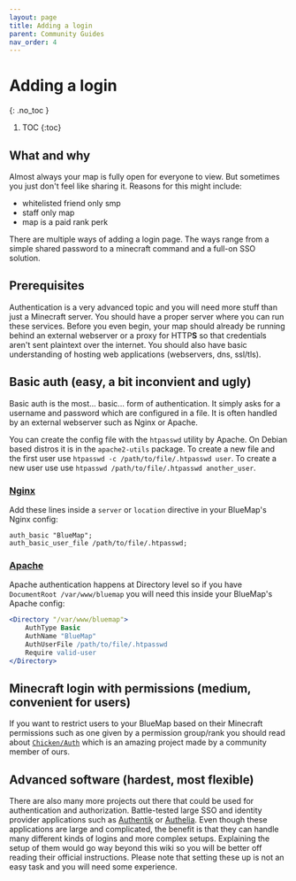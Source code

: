 ```yaml
---
layout: page
title: Adding a login
parent: Community Guides
nav_order: 4
---
```


# Adding a login
{: .no_toc }

1. TOC
{:toc}

## What and why

Almost always your map is fully open for everyone to view.
But sometimes you just don't feel like sharing it.
Reasons for this might include:

- whitelisted friend only smp
- staff only map
- map is a paid rank perk

There are multiple ways of adding a login page.
The ways range from a simple shared password to a minecraft command and a full-on SSO solution.

## Prerequisites

Authentication is a very advanced topic and you will need more stuff than just a Minecraft server.
You should have a proper server where you can run these services.
Before you even begin, your map should already be running behind an external webserver
or a proxy for HTTP**S** so that credentials aren't sent plaintext over the internet.
You should also have basic understanding of hosting web applications (webservers, dns, ssl/tls).

## Basic auth (easy, a bit inconvient and ugly)

Basic auth is the most... basic... form of authentication.
It simply asks for a username and password which are configured in a file.
It is often handled by an external webserver such as Nginx or Apache.

You can create the config file with the `htpasswd` utility by Apache.
On Debian based distros it is in the `apache2-utils` package.
To create a new file and the first user use `htpasswd -c /path/to/file/.htpasswd user`.
To create a new user use use `htpasswd /path/to/file/.htpasswd another_user`.

### [Nginx](https://docs.nginx.com/nginx/admin-guide/security-controls/configuring-http-basic-authentication/)

Add these lines inside a `server` or `location` directive in your BlueMap's Nginx config:

```nginx
auth_basic "BlueMap";
auth_basic_user_file /path/to/file/.htpasswd; 
```

### [Apache](https://httpd.apache.org/docs/2.4/mod/mod_auth_basic.html)

Apache authentication happens at Directory level so if you have `DocumentRoot /var/www/bluemap`
you will need this inside your BlueMap's Apache config:

```apache
<Directory "/var/www/bluemap">
    AuthType Basic
    AuthName "BlueMap"
    AuthUserFile /path/to/file/.htpasswd
    Require valid-user
</Directory>
```

## Minecraft login with permissions (medium, convenient for users)

If you want to restrict users to your BlueMap based on their Minecraft permissions
such as one given by a permission group/rank you should read about
[`Chicken/Auth`](https://github.com/Chicken/Auth) which is an amazing project
made by a community member of ours.

## Advanced software (hardest, most flexible)

There are also many more projects out there that could be used for authentication and authorization.
Battle-tested large SSO and identity provider applications such as
[Authentik](https://goauthentik.io/) or [Authelia](https://www.authelia.com/).
Even though these applications are large and complicated,
the benefit is that they can handle many different kinds of logins and more complex setups.
Explaining the setup of them would go way beyond this wiki
so you will be better off reading their official instructions.
Please note that setting these up is not an easy task and you will need some experience.
